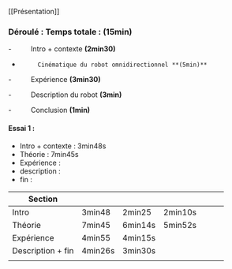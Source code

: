 [[Présentation]]
### Déroulé : **Temps totale : (15min)**

-          Intro + contexte **(2min30)**

-          Cinématique du robot omnidirectionnel **(5min)**          

-          Expérience **(3min30)**

-          Description du robot  **(3min)**

-          Conclusion **(1min)**




#### Essai 1 :

- Intro + contexte : 3min48s
- Théorie : 7min45s
- Expérience :
- description :
- fin :


| Section           |         |         |         |     |     |     |
| ----------------- | ------- | ------- | ------- | --- | --- | --- |
| Intro             | 3min48  | 2min25  | 2min10s |     |     |     |
| Théorie           | 7min45  | 6min14s | 5min52s |     |     |     |
| Expérience        | 4min55  | 4min15s |         |     |     |     |
| Description + fin | 4min26s | 3min30s |         |     |     |     |
|                   |         |         |         |     |     |     |
